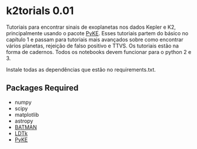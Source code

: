 # k2torials 0.01

Tutoriais para encontrar sinais de exoplanetas nos dados Kepler e K2, principalmente usando o pacote [PyKE](https://pyke.keplerscience.org/install.html). Esses tutoriais partem do básico no capítulo 1 e passam para tutoriais mais avançados sobre como encontrar vários planetas, rejeição de falso positivo e TTVS. Os tutoriais estão na forma de cadernos. Todos os notebooks devem funcionar para o python 2 e 3.

Instale todas as dependências que estão no requirements.txt.

## Packages Required

* numpy
* scipy
* matplotlib
* astropy
* [BATMAN](https://astro.uchicago.edu/~kreidberg/batman/installation.html)
* [LDTk](https://github.com/hpparvi/ldtk)
* [PyKE](https://github.com/keplerGO/PyKE)
